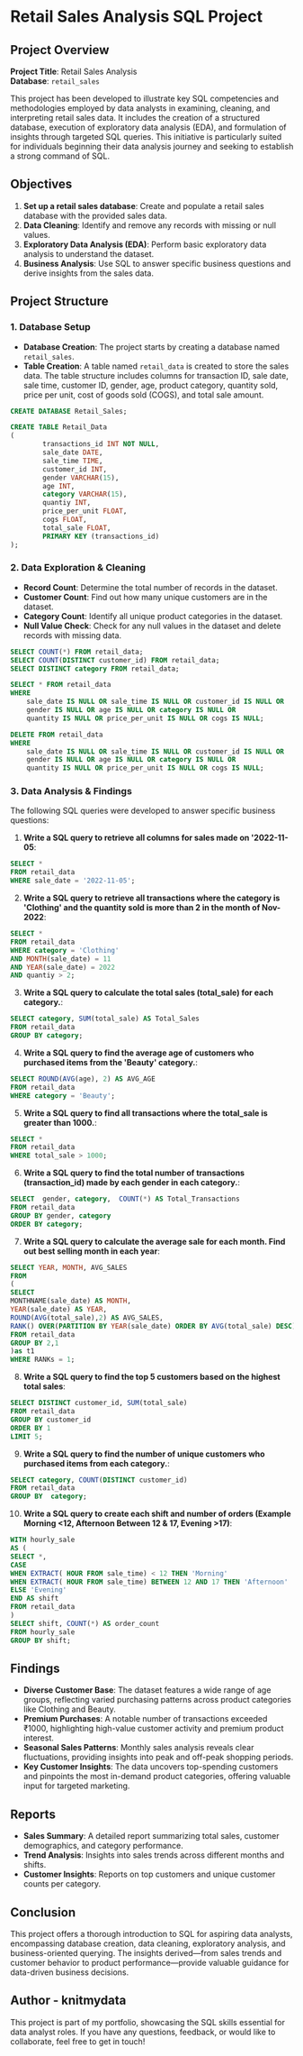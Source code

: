 # Retail Sales Analysis SQL Project

## Project Overview

**Project Title**: Retail Sales Analysis  
**Database**: `retail_sales`

This project has been developed to illustrate key SQL competencies and methodologies employed by data analysts in examining, cleaning, and interpreting retail sales data. It includes the creation of a structured database, execution of exploratory data analysis (EDA), and formulation of insights through targeted SQL queries. This initiative is particularly suited for individuals beginning their data analysis journey and seeking to establish a strong command of SQL.

## Objectives

1. **Set up a retail sales database**: Create and populate a retail sales database with the provided sales data.
2. **Data Cleaning**: Identify and remove any records with missing or null values.
3. **Exploratory Data Analysis (EDA)**: Perform basic exploratory data analysis to understand the dataset.
4. **Business Analysis**: Use SQL to answer specific business questions and derive insights from the sales data.

## Project Structure

### 1. Database Setup

- **Database Creation**: The project starts by creating a database named `retail_sales`.
- **Table Creation**: A table named `retail_data` is created to store the sales data. The table structure includes columns for transaction ID, sale date, sale time, customer ID, gender, age, product category, quantity sold, price per unit, cost of goods sold (COGS), and total sale amount.

```sql
CREATE DATABASE Retail_Sales;

CREATE TABLE Retail_Data
(
		transactions_id INT NOT NULL,
		sale_date DATE,
		sale_time TIME,
		customer_id INT,
		gender VARCHAR(15),
		age INT,
		category VARCHAR(15),	
		quantiy INT,
		price_per_unit FLOAT, 
		cogs FLOAT,
		total_sale FLOAT,
		PRIMARY KEY (transactions_id)
);
```

### 2. Data Exploration & Cleaning

- **Record Count**: Determine the total number of records in the dataset.
- **Customer Count**: Find out how many unique customers are in the dataset.
- **Category Count**: Identify all unique product categories in the dataset.
- **Null Value Check**: Check for any null values in the dataset and delete records with missing data.

```sql
SELECT COUNT(*) FROM retail_data;
SELECT COUNT(DISTINCT customer_id) FROM retail_data;
SELECT DISTINCT category FROM retail_data;

SELECT * FROM retail_data
WHERE 
    sale_date IS NULL OR sale_time IS NULL OR customer_id IS NULL OR 
    gender IS NULL OR age IS NULL OR category IS NULL OR 
    quantity IS NULL OR price_per_unit IS NULL OR cogs IS NULL;

DELETE FROM retail_data
WHERE 
    sale_date IS NULL OR sale_time IS NULL OR customer_id IS NULL OR 
    gender IS NULL OR age IS NULL OR category IS NULL OR 
    quantity IS NULL OR price_per_unit IS NULL OR cogs IS NULL;
```

### 3. Data Analysis & Findings

The following SQL queries were developed to answer specific business questions:

1. **Write a SQL query to retrieve all columns for sales made on '2022-11-05**:
```sql
SELECT *
FROM retail_data
WHERE sale_date = '2022-11-05';
```

2. **Write a SQL query to retrieve all transactions where the category is 'Clothing' and the quantity sold is more than 2 in the month of Nov-2022**:
```sql
SELECT *
FROM retail_data
WHERE category = 'Clothing' 
AND MONTH(sale_date) = 11
AND YEAR(sale_date) = 2022
AND quantiy > 2;
```

3. **Write a SQL query to calculate the total sales (total_sale) for each category.**:
```sql
SELECT category, SUM(total_sale) AS Total_Sales
FROM retail_data
GROUP BY category;
```

4. **Write a SQL query to find the average age of customers who purchased items from the 'Beauty' category.**:
```sql
SELECT ROUND(AVG(age), 2) AS AVG_AGE
FROM retail_data
WHERE category = 'Beauty';
```

5. **Write a SQL query to find all transactions where the total_sale is greater than 1000.**:
```sql
SELECT *
FROM retail_data
WHERE total_sale > 1000;
```

6. **Write a SQL query to find the total number of transactions (transaction_id) made by each gender in each category.**:
```sql
SELECT  gender, category,  COUNT(*) AS Total_Transactions
FROM retail_data
GROUP BY gender, category
ORDER BY category;
```

7. **Write a SQL query to calculate the average sale for each month. Find out best selling month in each year**:
```sql
SELECT YEAR, MONTH, AVG_SALES
FROM
(
SELECT 
MONTHNAME(sale_date) AS MONTH, 
YEAR(sale_date) AS YEAR, 
ROUND(AVG(total_sale),2) AS AVG_SALES,
RANK() OVER(PARTITION BY YEAR(sale_date) ORDER BY AVG(total_sale) DESC) as RANKs
FROM retail_data
GROUP BY 2,1
)as t1
WHERE RANKs = 1;
```

8. **Write a SQL query to find the top 5 customers based on the highest total sales**:
```sql
SELECT DISTINCT customer_id, SUM(total_sale)
FROM retail_data
GROUP BY customer_id
ORDER BY 1
LIMIT 5;
```

9. **Write a SQL query to find the number of unique customers who purchased items from each category.**:
```sql
SELECT category, COUNT(DISTINCT customer_id)
FROM retail_data
GROUP BY  category;
```

10. **Write a SQL query to create each shift and number of orders (Example Morning <12, Afternoon Between 12 & 17, Evening >17)**:
```sql
WITH hourly_sale
AS (
SELECT *,
CASE
WHEN EXTRACT( HOUR FROM sale_time) < 12 THEN 'Morning'
WHEN EXTRACT( HOUR FROM sale_time) BETWEEN 12 AND 17 THEN 'Afternoon'
ELSE 'Evening'
END AS shift
FROM retail_data
)
SELECT shift, COUNT(*) AS order_count
FROM hourly_sale
GROUP BY shift;
```

## Findings

- **Diverse Customer Base**: The dataset features a wide range of age groups, reflecting varied purchasing patterns across product categories like Clothing and Beauty.
- **Premium Purchases**: A notable number of transactions exceeded ₹1000, highlighting high-value customer activity and premium product interest.
- **Seasonal Sales Patterns**: Monthly sales analysis reveals clear fluctuations, providing insights into peak and off-peak shopping periods.
- **Key Customer Insights**: The data uncovers top-spending customers and pinpoints the most in-demand product categories, offering valuable input for targeted marketing.

## Reports

- **Sales Summary**: A detailed report summarizing total sales, customer demographics, and category performance.
- **Trend Analysis**: Insights into sales trends across different months and shifts.
- **Customer Insights**: Reports on top customers and unique customer counts per category.

## Conclusion

This project offers a thorough introduction to SQL for aspiring data analysts, encompassing database creation, data cleaning, exploratory analysis, and business-oriented querying. The insights derived—from sales trends and customer behavior to product performance—provide valuable guidance for data-driven business decisions.


## Author - knitmydata

This project is part of my portfolio, showcasing the SQL skills essential for data analyst roles. If you have any questions, feedback, or would like to collaborate, feel free to get in touch!
